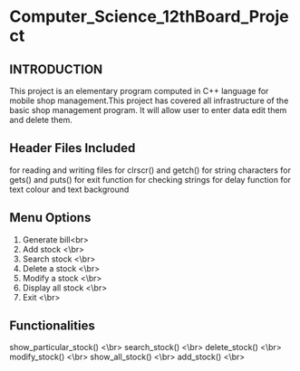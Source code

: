 # Computer_Science_12thBoard_Project
## INTRODUCTION
This project is an elementary program computed in C++ language for mobile shop management.This project has covered all infrastructure of the basic shop management program. It will allow user to enter data edit them and delete them.
## Header Files Included
<fstream>          for reading and writing files
<conio>              for clrscr() and getch()
<string>             for string characters
<stdio>              for gets() and puts()
<process>          for exit function
<ctype>             for checking strings
<dos>                 for delay function
<graphics>         for text colour and text background
## Menu Options
1. Generate bill<br\>
2. Add stock <\br>
3. Search stock <\br>
4. Delete a stock <\br>
5. Modify a stock <\br>
6. Display all stock <\br>
7. Exit <\br>
## Functionalities  
show_particular_stock() <\br>
search_stock() <\br>
delete_stock() <\br>
modify_stock() <\br>
show_all_stock() <\br>
add_stock() <\br>
